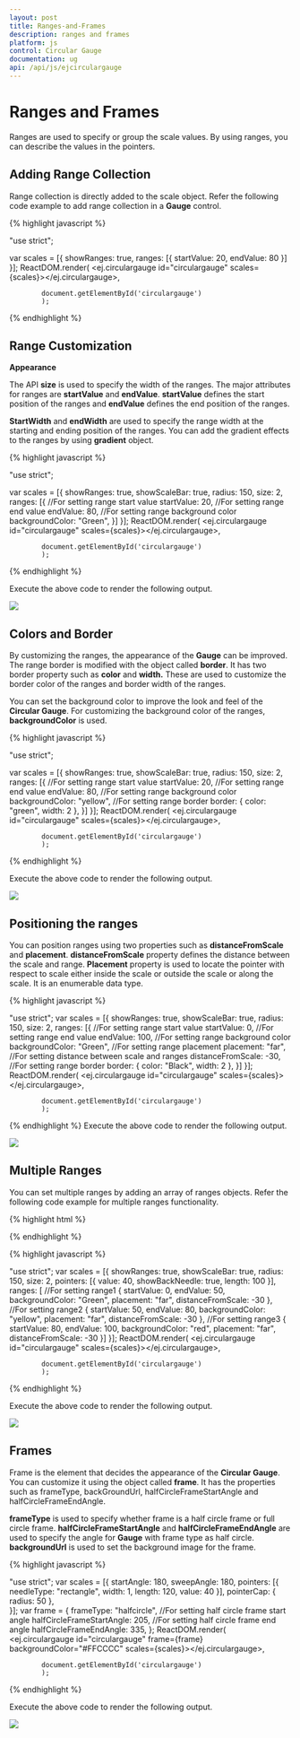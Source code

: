 ```yaml
---
layout: post
title: Ranges-and-Frames
description: ranges and frames
platform: js
control: Circular Gauge
documentation: ug
api: /api/js/ejcirculargauge
---
```


# Ranges and Frames

Ranges are used to specify or group the scale values. By using ranges, you can describe the values in the pointers. 

## Adding Range Collection

Range collection is directly added to the scale object. Refer the following code example to add range collection in a **Gauge** control. 

{% highlight javascript %}

"use strict";

var scales = [{
        showRanges: true,
        ranges: [{
            startValue: 20,
            endValue: 80
        }]
    }];
ReactDOM.render(
            <ej.circulargauge id="circulargauge" scales={scales}></ej.circulargauge>,

            document.getElementById('circulargauge')
            );


{% endhighlight %}

## Range Customization

**Appearance**

The API **size** is used to specify the width of the ranges.  The major attributes for ranges are **startValue** and **endValue**. **startValue** defines the start position of the ranges and **endValue** defines the end position of the ranges.

**StartWidth** and **endWidth** are used to specify the range width at the starting and ending position of the ranges. You can add the gradient effects to the ranges by using **gradient** object.

{% highlight javascript %}

"use strict";

var scales = [{
        showRanges: true,
        showScaleBar: true,
        radius: 150, size: 2,
        ranges: [{
            //For setting range start value
            startValue: 20,
            //For setting range end value
            endValue: 80,
            //For setting range background color
            backgroundColor: "Green",
        }]
    }];
ReactDOM.render(
            <ej.circulargauge id="circulargauge" scales={scales}></ej.circulargauge>,

            document.getElementById('circulargauge')
            );


{% endhighlight %}

Execute the above code to render the following output.

![](/js/CircularGauge/Ranges-and-Frames_images/Ranges-and-Frames_img1.png)

## Colors and Border

By customizing the ranges, the appearance of the **Gauge** can be improved. The range border is modified with the object called **border**. It has two border property such as **color** and **width.** These are used to customize the border color of the ranges and border width of the ranges. 

You can set the background color to improve the look and feel of the **Circular Gauge**. For customizing the background color of the ranges, **backgroundColor** is used.

{% highlight javascript %}

"use strict";

var scales = [{
        showRanges: true,
        showScaleBar: true,
        radius: 150, size: 2,
        ranges: [{
            //For setting range start value
            startValue: 20,
            //For setting range end value
            endValue: 80,
            //For setting range background color
            backgroundColor: "yellow",
            //For setting range border
            border: { color: "green", width: 2 },
        }]
    }];
ReactDOM.render(
            <ej.circulargauge id="circulargauge" scales={scales}></ej.circulargauge>,

            document.getElementById('circulargauge')
            );



{% endhighlight %}


Execute the above code to render the following output.

![](/js/CircularGauge/Ranges-and-Frames_images/Ranges-and-Frames_img2.png)

## Positioning the ranges

You can position ranges using two properties such as **distanceFromScale** and **placement**. **distanceFromScale** property defines the distance between the scale and range. **Placement** property is used to locate the pointer with respect to scale either inside the scale or outside the scale or along the scale. It is an enumerable data type.

{% highlight javascript %}

"use strict";
var scales = [{
        showRanges: true,
        showScaleBar: true,
        radius: 150, size: 2,
        ranges: [{
            //For setting range start value
            startValue: 0,
            //For setting range end value
            endValue: 100,
            //For setting range background color
            backgroundColor: "Green",
            //For setting range placement
            placement: "far",
            //For setting distance between scale and ranges
            distanceFromScale: -30,
            //For setting range border
            border: { color: "Black", width: 2 },
        }]
    }];
ReactDOM.render(
            <ej.circulargauge id="circulargauge" scales={scales}></ej.circulargauge>,

            document.getElementById('circulargauge')
            );



{% endhighlight %}
Execute the above code to render the following output.

![](/js/CircularGauge/Ranges-and-Frames_images/Ranges-and-Frames_img3.png)

## Multiple Ranges

You can set multiple ranges by adding an array of ranges objects. Refer the following code example for multiple ranges functionality.

{% highlight html %}

<div id="circulargauge"></div>

{% endhighlight %}

{% highlight javascript %}

 "use strict";
var scales = [{
        showRanges: true,
        showScaleBar: true,
        radius: 150, size: 2,
        pointers: [{
            value: 40,
            showBackNeedle: true,
            length: 100
        }],
        ranges: [
        //For setting range1
        {
            startValue: 0, endValue: 50,
            backgroundColor: "Green",
            placement: "far", distanceFromScale: -30
        },
        //For setting range2
        {
            startValue: 50, endValue: 80,
            backgroundColor: "yellow",
            placement: "far", distanceFromScale: -30
        },
        //For setting range3
        {
            startValue: 80, endValue: 100,
            backgroundColor: "red",
            placement: "far", distanceFromScale: -30
        }]
    }];
ReactDOM.render(
            <ej.circulargauge id="circulargauge" scales={scales}></ej.circulargauge>,

            document.getElementById('circulargauge')
            );



{% endhighlight %}



Execute the above code to render the following output.

![](/js/CircularGauge/Ranges-and-Frames_images/Ranges-and-Frames_img4.png)

## Frames

Frame is the element that decides the appearance of the **Circular Gauge**. You can customize it using the object called **frame**.  It has the properties such as frameType, backGroundUrl, halfCircleFrameStartAngle and halfCircleFrameEndAngle.

**frameType** is used to specify whether frame is a half circle frame or full circle frame. **halfCircleFrameStartAngle** and **halfCircleFrameEndAngle** are used to specify the angle for **Gauge** with frame type as half circle. **backgroundUrl** is used to set the background image for the frame.

{% highlight javascript %}

"use strict";
  var scales = [{
        startAngle: 180, sweepAngle: 180,
        pointers: [{
            needleType: "rectangle",
            width: 1, length: 120, value: 40
        }],
        pointerCap: { radius: 50 },                
    }];
    var frame = {
        frameType: "halfcircle",
        //For setting half circle frame start angle
        halfCircleFrameStartAngle: 205,
        //For setting half circle frame end angle
        halfCircleFrameEndAngle: 335,
    };
ReactDOM.render(
            <ej.circulargauge id="circulargauge" frame={frame} backgroundColor="#FFCCCC" scales={scales}></ej.circulargauge>,

            document.getElementById('circulargauge')
            );



{% endhighlight %}

Execute the above code to render the following output.

![](/js/CircularGauge/Ranges-and-Frames_images/Ranges-and-Frames_img5.png)

